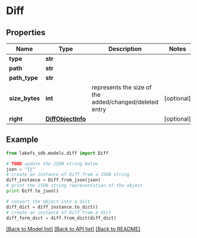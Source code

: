 # Diff


## Properties

Name | Type | Description | Notes
------------ | ------------- | ------------- | -------------
**type** | **str** |  | 
**path** | **str** |  | 
**path_type** | **str** |  | 
**size_bytes** | **int** | represents the size of the added/changed/deleted entry | [optional] 
**right** | [**DiffObjectInfo**](DiffObjectInfo.md) |  | [optional] 

## Example

```python
from lakefs_sdk.models.diff import Diff

# TODO update the JSON string below
json = "{}"
# create an instance of Diff from a JSON string
diff_instance = Diff.from_json(json)
# print the JSON string representation of the object
print Diff.to_json()

# convert the object into a dict
diff_dict = diff_instance.to_dict()
# create an instance of Diff from a dict
diff_form_dict = diff.from_dict(diff_dict)
```
[[Back to Model list]](../README.md#documentation-for-models) [[Back to API list]](../README.md#documentation-for-api-endpoints) [[Back to README]](../README.md)



